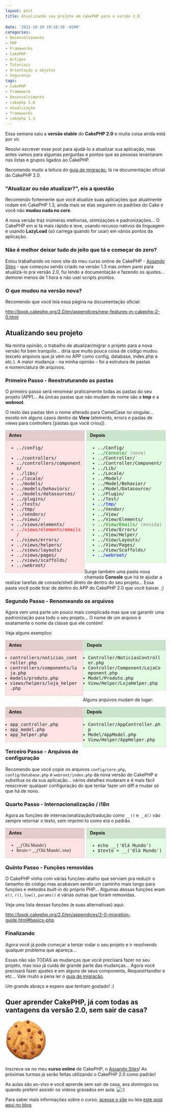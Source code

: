 ```yaml
---
layout: post
title: Atualizando seu projeto em CakePHP para a versão 2.0

date: '2011-10-19 19:18:39 -0200'
categories:
- Desenvolvimento
- PHP
- Frameworks
- CakePHP
- Artigos
- Tutoriais
- Orientação a objetos
- Segurança
tags:
- CakePHP
- Framework
- Desenvolvimento
- cakephp 2.0
- atualização
- frameworks
- cakephp 1.3
---
```

<p>Essa semana saiu a <strong>versão stable</strong> do <strong>CakePHP 2.0</strong> e muita coisa ainda está por vir.</p>
<p>Resolvi escrever esse post para ajudá-lo a atualizar sua aplicação, mas antes vamos para algumas perguntas e pontos que as pessoas levantaram nas listas e grupos ligados ao CakePHP.</p>
<p>Recomendo muito a leitura do <a href="http://book.cakephp.org/2.0/en/appendices/2-0-migration-guide.html#basics-php" target="_blank">guia de migração</a>, lá na documentação oficial do CakePHP 2.0.</p>
<h3>"Atualizar ou não atualizar?", eis a questão</h3>
<p>Recomendo fortemente que você atualize suas aplicações que atualmente rodam em CakePHP 1.3, ainda mais se elas seguirem os padrões do Cake e você não <strong>mudou nada no core</strong>.</p>
<p>A nova versão traz inúmeras melhorias, otimizações e padronizações... O CakePHP em si tá mais rápido e leve, usando recusos nativos da linguagem e usando <strong>LazyLoad</strong> (só carrega quando for usar) em vários pontos da aplicação.</p>
<h3>Não é melhor deixar tudo do jeito que tá e começar do zero?</h3>
<p>Estou trabalhando no novo site do meu curso online de CakePHP - <a title="Assando Sites, curso online de CakePHP" href="http://assando-sites.com.br/" target="_blank">Assando Sites</a> - que começou sendo criado na versão 1.3 mas ontem parei para atualizá-lo pra versão 2.0, fui lendo a documentação e fazendo os ajustes... demorei menos de 1 hora e não usei scripts prontos.</p>
<h3>O que mudou na versão nova?</h3>
<p>Recomendo que você leia essa página na documentação oficial:</p>
<p><a href="http://book.cakephp.org/2.0/en/appendices/new-features-in-cakephp-2-0.html">http://book.cakephp.org/2.0/en/appendices/new-features-in-cakephp-2-0.html</a></p>
<h2>Atualizando seu projeto</h2>
<p>Na minha opinião, o trabalho de atualizar/migrar o projeto para a nova versão foi bem tranquilo... diria que muito pouca coisa de código mudou (exceto arquivos que já vêm no APP como config, database, index.php e etc.). A maior mudança - na minha opinião - foi a estrutura de pastas e nomenclatura de arquivos.</p>
<h3>Primeiro Passo - Reestruturando as pastas</h3>
<p>O primeiro passo será renomear praticamente todas as pastas do seu projeto (APP)... As únicas pastas que não mudam de nome são a <strong>tmp</strong> e a <strong>webroot</strong>.</p>
<p>O resto das pastas têm o nome alterado para CamelCase no singular... exceto em alguns casos dentro da <strong>View</strong> (elements, errors e pastas de views para controllers [pastas que você criou]).</p>
<div style="background: rgba(255,0,0,.1); border: 1px dashed rgba(0,0,0,.2); margin-bottom: 20px; width: 45%; float: left; padding: 10px 10px 0 10px;">
<h4 style="margin: 0 0 10px 0; padding: 0;background: rgba(0, 0, 0, .1);padding: 6px 10px 8px;margin: -10px -10px 10px -10px;border-bottom: 1px dashed silver;">Antes</h4>
<ul style="font-family: Consolas, monospace;">
<li>../config/</li>
<li style="list-style: none; color: white">.</li>
<li>../controllers/</li>
<li>../controllers/components/</li>
<li>../libs/</li>
<li>../locale/</li>
<li>../models/</li>
<li>../models/behaviors/</li>
<li>../models/datasources/</li>
<li>../plugins/</li>
<li>../tests/</li>
<li>../tmp/</li>
<li>../vendors/</li>
<li>../views/</li>
<li>../views/elements/</li>
<li style="color: red;">../views/elements/emails/</li>
<li>../views/errors/</li>
<li>../views/helpers/</li>
<li>../views/layouts/</li>
<li>../views/pages/</li>
<li>../views/scaffolds/</li>
<li>../webroot/</li>
</ul>
</div>
<div style="background: rgba(0,255,0,.1); border: 1px dashed rgba(0,0,0,.2); margin-bottom: 20px; width: 45%; float: right; padding: 10px 10px 0 10px;">
<h4 style="margin: 0 0 10px 0; padding: 0;background: rgba(0, 0, 0, .1);padding: 6px 10px 8px;margin: -10px -10px 10px -10px;border-bottom: 1px dashed silver;">Depois</h4>
<ul style="font-family: Consolas, monospace;">
<li>../Config/</li>
<li style="color: green;">../Console/ <span style="color: gray;">(nova)</span></li>
<li>../Controller/</li>
<li>../Controller/Component/</li>
<li>../Lib/</li>
<li>../Locale/</li>
<li>../Model/</li>
<li>../Model/Behavior/</li>
<li>../Model/Datasource/</li>
<li>../Plugin/</li>
<li>../Test/</li>
<li style="color: blue;">../tmp/</li>
<li>../Vendor/</li>
<li>../View/</li>
<li>../View/Elements/</li>
<li style="color: green;">../View/Emails/ <span style="color: gray;">(movida)</span></li>
<li>../View/Errors/</li>
<li>../View/Helper/</li>
<li>../View/Layouts/</li>
<li>../View/Pages/</li>
<li>../View/Scaffolds/</li>
<li style="color: blue;">../webroot/</li>
</ul>
</div>
<p>Surge também uma pasta nova chamada <strong>Console</strong> que irá te ajudar a realizar tarefas de console/shell direto de dentro do seu projeto... Essa pasta você pode tirar de dentro do APP do CakePHP 2.0 que você baixar. ;)</p>
<h3>Segundo Passo - Renomeando os arquivos</h3>
<p>Agora vem uma parte um pouco mais complicada mas que vai garantir uma padronização para todo o seu projeto... O nome de um arquivo é exatamente o nome da classe que ele contém!</p>
<p>Veja alguns exemplos:</p>
<div style="background: rgba(255,0,0,.1); border: 1px dashed rgba(0,0,0,.2); margin-bottom: 20px; width: 44%; float: left; padding: 10px 10px 0 10px;">
<h4 style="margin: 0 0 10px 0; padding: 0;background: rgba(0, 0, 0, .1);padding: 6px 10px 8px;margin: -10px -10px 10px -10px;border-bottom: 1px dashed silver;">Antes</h4>
<ul style="font-family: Consolas, monospace; margin-left: -20px;">
<li>controllers/noticias_controller.php</li>
<li>controllers/components/loja.php</li>
<li>models/produto.php</li>
<li>views/helpers/loja_helper.php</li>
</ul>
</div>
<div style="background: rgba(0,255,0,.1); border: 1px dashed rgba(0,0,0,.2); margin-bottom: 20px; width: 47%; float: right; padding: 10px 10px 0 10px;">
<h4 style="margin: 0 0 10px 0; padding: 0;background: rgba(0, 0, 0, .1);padding: 6px 10px 8px;margin: -10px -10px 10px -10px;border-bottom: 1px dashed silver;">Depois</h4>
<ul style="font-family: Consolas, monospace; margin-left: -20px;">
<li>Controller/NoticiasController.php</li>
<li>Controller/Component/LojaComponent.php</li>
<li>Model/Produto.php</li>
<li>View/Helper/LojaHelper.php</li>
</ul>
</div>
<p>Alguns arquivos mudam de lugar:</p>
<div style="background: rgba(255,0,0,.1); border: 1px dashed rgba(0,0,0,.2); margin-bottom: 20px; width: 44%; float: left; padding: 10px 10px 0 10px;">
<h4 style="margin: 0 0 10px 0; padding: 0;background: rgba(0, 0, 0, .1);padding: 6px 10px 8px;margin: -10px -10px 10px -10px;border-bottom: 1px dashed silver;">Antes</h4>
<ul style="font-family: Consolas, monospace; margin-left: -20px;">
<li>app_controller.php</li>
<li>app_model.php</li>
<li>app_helper.php</li>
</ul>
</div>
<div style="background: rgba(0,255,0,.1); border: 1px dashed rgba(0,0,0,.2); margin-bottom: 20px; width: 47%; float: right; padding: 10px 10px 0 10px;">
<h4 style="margin: 0 0 10px 0; padding: 0;background: rgba(0, 0, 0, .1);padding: 6px 10px 8px;margin: -10px -10px 10px -10px;border-bottom: 1px dashed silver;">Depois</h4>
<ul style="font-family: Consolas, monospace; margin-left: -20px;">
<li>Controller/AppController.php</li>
<li>Model/AppModel.php</li>
<li>View/Helper/AppHelper.php</li>
</ul>
</div>
<h3>Terceiro Passo - Arquivos de configuração</h3>
<p>Recomendo que você copie os arquivos <code>config/core.php</code>, <code>config/database.php</code> e <code>webroot/index.php</code> da nova versão do CakePHP e substitua os da sua aplicação... vários detalhes mudaram e é mais fácil reescrever qualquer configuração do que tentar fazer um diff e mudar só que há de novo.</p>
<h3>Quarto Passo - Internacionalização / i18n</h3>
<p>Agora as funções de internacionalização/tradução como <code>__()</code> e <code>__d()</code> vão sempre retornar o texto, sem imprimí-lo como era o padrão.</p>
<div style="background: rgba(255,0,0,.1); border: 1px dashed rgba(0,0,0,.2); margin-bottom: 20px; width: 45%; float: left; padding: 10px 10px 0 10px;">
<h4 style="margin: 0 0 10px 0; padding: 0;background: rgba(0, 0, 0, .1);padding: 6px 10px 8px;margin: -10px -10px 10px -10px;border-bottom: 1px dashed silver;">Antes</h4>
<ul style="font-family: Consolas;">
<li>__('Olá Mundo')</li>
<li>$texto = __('Olá Mundo', true)</li>
</ul>
</div>
<div style="background: rgba(0,255,0,.1); border: 1px dashed rgba(0,0,0,.2); margin-bottom: 20px; width: 45%; float: right; padding: 10px 10px 0 10px;">
<h4 style="margin: 0 0 10px 0; padding: 0;background: rgba(0, 0, 0, .1);padding: 6px 10px 8px;margin: -10px -10px 10px -10px;border-bottom: 1px dashed silver;">Depois</h4>
<ul style="font-family: Consolas, monospace;">
<li>echo __('Olá Mundo')</li>
<li>$texto = __('Olá Mundo')</li>
</ul>
</div>
<h3>Quinto Passo - Funções removidas</h3>
<p>O CakePHP vinha com várias funções-atalho que serviam pra reduzir o tamanho do código mas acabavam sendo um caminho mais longo para funções e métodos <em>built-in</em> do próprio PHP... Algumas dessas funções eram <code>e()</code>, <code>r()</code>, <code>low()</code>, <code>params()</code> e várias outras que foram removidas.</p>
<p>Veja uma lista dessas funções (e suas alternativas) aqui:</p>
<p><a href="http://book.cakephp.org/2.0/en/appendices/2-0-migration-guide.html#basics-php" target="_blank">http://book.cakephp.org/2.0/en/appendices/2-0-migration-guide.html#basics-php</a></p>
<h3>Finalizando</h3>
<p>Agora você já pode começar a tentar rodar o seu projeto e ir resolvendo qualquer problema que apareça...</p>
<p>Essas não são TODAS as mudanças que você precisará fazer no seu projeto, mas isso já cuida de grande parte das mudanças... Agora você precisará fazer ajustes e em alguns de seus components, RequestHandler e etc... Vale muito a pena ler o <a href="http://book.cakephp.org/2.0/en/appendices/2-0-migration-guide.html#basics-php" target="_blank">guia de migração</a>.</p>
<p>Um grande abraço e espero que tenham gostado! :)</p>
<h2>Quer aprender CakePHP, já com todas as vantagens da versão 2.0, sem sair de casa?</h2>
<p><a href="http://assando-sites.com.br/"><img src="/assets/uploads/2011/07/cookie.png" alt="Assando Sites, curso online de CakePHP" title="Assando Sites, curso online de CakePHP" width="128" height="128" class="alignright size-full wp-image-1737"></a></p>
<p>Inscreva-se no meu <strong>curso online</strong> de CakePHP, o <a title="Assando Sites, curso online de CakePHP" href="http://assando-sites.com.br/" target="_blank">Assando Sites</a>! As próximas turmas já serão feitas utilizando o CakePHP 2.0 como padrão!</p>
<p>As aulas são ao-vivo e você aprende sem sair de casa, aos domingos ou quando preferir assistir os vídeos gravados em aula. <img src="http://blog.thiagobelem.net/wp-includes/images/smilies/icon_smile.gif" alt=":)" /></p>
<p>Para saber mais informações sobre o curso, <a title="Assando Sites, curso online de CakePHP" href="http://assando-sites.com.br/" target="_blank">acesse o site</a> ou leia <a title="Curso online de CakePHP" href="/curso-online-de-cakephp" target="_blank">este post aqui no blog</a>.</p>
